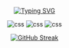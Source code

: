 <div align="center">

  [![Typing SVG](https://readme-typing-svg.demolab.com?font=Fira+Code&pause=1000&width=600&lines=Best+Java+Developer;Intellij+Idea+Wizard;Pro+Minecraft+Player)](https://git.io/typing-svg)

  <img src="https://img.shields.io/badge/Knows-Java-blue?logo=openmediavault&logoColor=warning&color=blue" alt="css">
  
  <img src="https://img.shields.io/badge/Knows-Linux-blue?logo=linux&logoColor=warning&color=orange" alt="css">

  <img src="https://img.shields.io/badge/Knows-Python-blue?logo=python&logoColor=warning&color=yellow" alt="css">
  
  [![GitHub Streak](http://github-readme-streak-stats.herokuapp.com?user=fear-itself&theme=dark&background=000000)](https://git.io/streak-stats)

</div>
